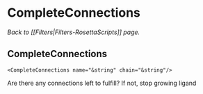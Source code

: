 # CompleteConnections
*Back to [[Filters|Filters-RosettaScripts]] page.*
## CompleteConnections

```
<CompleteConnections name="&string" chain="&string"/>
```

Are there any connections left to fulfill? If not, stop growing ligand

